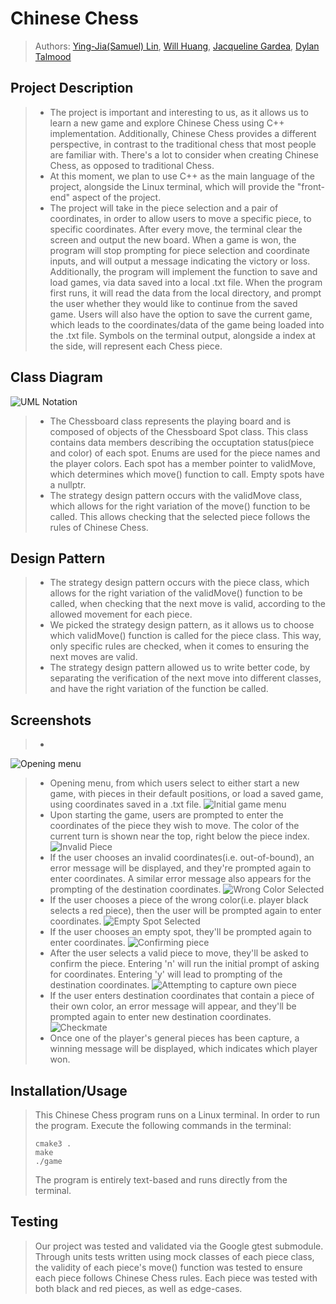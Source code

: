 
# Chinese Chess
 
 > Authors: [Ying-Jia(Samuel) Lin](https://github.com/SamuelLin213), [Will Huang](https://github.com/whuan126), [Jacqueline Gardea](https://github.com/jlgardea), [Dylan Talmood](https://github.com/dtalmood)
 
## Project Description
 > * The project is important and interesting to us, as it allows us to learn a new game and explore Chinese Chess using C++ implementation. Additionally, Chinese Chess provides a different perspective, in contrast to the traditional chess that most people are familiar with. There's a lot to consider when creating Chinese Chess, as opposed to traditional Chess. 
 > * At this moment, we plan to use C++ as the main language of the project, alongside the Linux terminal, which will provide the "front-end" aspect of the project.
 > * The project will take in the piece selection and a pair of coordinates, in order to allow users to move a specific piece, to specific coordinates. After every move, the terminal clear the screen and output the new board. When a game is won, the program will stop prompting for piece selection and coordinate inputs, and will output a message indicating the victory or loss. Additionally, the program will implement the function to save and load games, via data saved into a local .txt file. When the program first runs, it will read the data from the local directory, and prompt the user whether they would like to continue from the saved game. Users will also have the option to save the current game, which leads to the coordinates/data of the game being loaded into the .txt file. Symbols on the terminal output, alongside a index at the side, will represent each Chess piece. 
 
## Class Diagram
 ![UML Notation](images/uml_notation.png)
 > * The Chessboard class represents the playing board and is composed of objects of the Chessboard Spot class. This class contains data members describing the occuptation status(piece and color) of each spot. Enums are used for the piece names and the player colors. Each spot has a member pointer to validMove, which determines which move() function to call. Empty spots have a nullptr.
> * The strategy design pattern occurs with the validMove class, which allows for the right variation of the move() function to be called. This allows checking that the selected piece follows the rules of Chinese Chess. 

## Design Pattern
 > * The strategy design pattern occurs with the piece class, which allows for the right variation of the validMove() function to be called, when checking that the next move is valid, according to the allowed movement for each piece. 
 > * We picked the strategy design pattern, as it allows us to choose which validMove() function is called for the piece class. This way, only specific rules are checked, when it comes to ensuring the next moves are valid. 
 > * The strategy design pattern allowed us to write better code, by separating the verification of the next move into different classes, and have the right variation of the function be called. 
 
 ## Screenshots
> *
![Opening menu](images/menu1.png)
> * Opening menu, from which users select to either start a new game, with pieces in their default positions, or load a saved game, using coordinates saved in a .txt file. 
![Initial game menu](images/menu2.png)
> * Upon starting the game, users are prompted to enter the coordinates of the piece they wish to move. The color of the current turn is shown near the top, right below the piece index. 
![Invalid Piece](images/menu2_1.png)
> * If the user chooses an invalid coordinates(i.e. out-of-bound), an error message will be displayed, and they're prompted again to enter coordinates. A similar error message also appears for the prompting of the destination coordinates. 
![Wrong Color Selected](images/menu2_2.png)
> * If the user chooses a piece of the wrong color(i.e. player black selects a red piece), then the user will be prompted again to enter coordinates.
![Empty Spot Selected](images/menu2_3.png)
> * If the user chooses an empty spot, they'll be prompted again to enter coordinates. 
![Confirming piece](images/menu3.png)
> * After the user selects a valid piece to move, they'll be asked to confirm the piece. Entering 'n' will run the initial prompt of asking for coordinates. Entering 'y' will lead to prompting of the destination coordinates. 
![Attempting to capture own piece](images/menu4.png)
> * If the user enters destination coordinates that contain a piece of their own color, an error message will appear, and they'll be prompted again to enter new destination coordinates. 
![Checkmate](images/menu5.png)
> * Once one of the player's general pieces has been capture, a winning message will be displayed, which indicates which player won.

 ## Installation/Usage
 > This Chinese Chess program runs on a Linux terminal. In order to run the program. Execute the following commands in the terminal:
 > ```
 > cmake3 .
 > make
 > ./game
 > ```
 > The program is entirely text-based and runs directly from the terminal.
 ## Testing
 > Our project was tested and validated via the Google gtest submodule. Through units tests written using mock classes of each piece class, the validity of each piece's move() function was tested to ensure each piece follows Chinese Chess rules. 
 > Each piece was tested with both black and red pieces, as well as edge-cases. 
 
